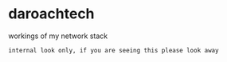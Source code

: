 # daroachtech
workings of my network stack

``` internal look only, if you are seeing this please look away ```
